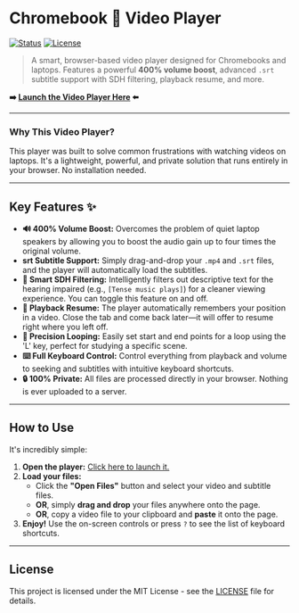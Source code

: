 # Chromebook 🍿 Video Player

[![Status](https://img.shields.io/badge/status-active-success.svg)](https://github.com/morepcfun/videoplayer)
[![License](https://img.shields.io/badge/license-MIT-blue.svg)](/LICENSE)

> A smart, browser-based video player designed for Chromebooks and laptops. Features a powerful **400% volume boost**, advanced `.srt` subtitle support with SDH filtering, playback resume, and more.

**➡️ [Launch the Video Player Here](https://morepcfun.github.io/videoplayer/) ⬅️**

---

### Why This Video Player?

This player was built to solve common frustrations with watching videos on laptops. It's a lightweight, powerful, and private solution that runs entirely in your browser. No installation needed.

---

## Key Features ✨

* **🔊 400% Volume Boost:** Overcomes the problem of quiet laptop speakers by allowing you to boost the audio gain up to four times the original volume.
* **srt Subtitle Support:** Simply drag-and-drop your `.mp4` and `.srt` files, and the player will automatically load the subtitles.
* **🧠 Smart SDH Filtering:** Intelligently filters out descriptive text for the hearing impaired (e.g., `[Tense music plays]`) for a cleaner viewing experience. You can toggle this feature on and off.
* **💾 Playback Resume:** The player automatically remembers your position in a video. Close the tab and come back later—it will offer to resume right where you left off.
* **🔁 Precision Looping:** Easily set start and end points for a loop using the 'L' key, perfect for studying a specific scene.
* **⌨️ Full Keyboard Control:** Control everything from playback and volume to seeking and subtitles with intuitive keyboard shortcuts.
* **🔒 100% Private:** All files are processed directly in your browser. Nothing is ever uploaded to a server.

---

## How to Use

It's incredibly simple:
1.  **Open the player:** [Click here to launch it.](https://morepcfun.github.io/videoplayer/)
2.  **Load your files:**
    * Click the **"Open Files"** button and select your video and subtitle files.
    * **OR**, simply **drag and drop** your files anywhere onto the page.
    * **OR**, copy a video file to your clipboard and **paste** it onto the page.
3.  **Enjoy!** Use the on-screen controls or press `?` to see the list of keyboard shortcuts.

---

## License

This project is licensed under the MIT License - see the [LICENSE](LICENSE) file for details.
